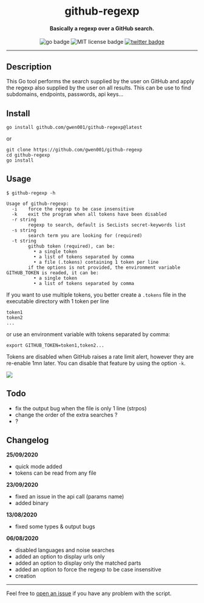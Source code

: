 <h1 align="center">github-regexp</h1>

<h4 align="center">Basically a regexp over a GitHub search.</h4>

<p align="center">
    <img src="https://img.shields.io/badge/go-v1.13-blue" alt="go badge">
    <img src="https://img.shields.io/badge/license-MIT-green" alt="MIT license badge">
    <a href="https://twitter.com/intent/tweet?text=https%3a%2f%2fgithub.com%2fgwen001%2fgithub-regexp%2f" target="_blank"><img src="https://img.shields.io/twitter/url?style=social&url=https%3A%2F%2Fgithub.com%2Fgwen001%2Fgithub-regexp" alt="twitter badge"></a>
</p>

<!-- <p align="center">
    <img src="https://img.shields.io/github/stars/gwen001/github-regexp?style=social" alt="github stars badge">
    <img src="https://img.shields.io/github/watchers/gwen001/github-regexp?style=social" alt="github watchers badge">
    <img src="https://img.shields.io/github/forks/gwen001/github-regexp?style=social" alt="github forks badge">
</p> -->

---

## Description

This Go tool performs the search supplied by the user on GitHub and apply the regexp also supplied by the user on all results.
This can be use to find subdomains, endpoints, passwords, api keys...

## Install

```
go install github.com/gwen001/github-regexp@latest
```

or

```
git clone https://github.com/gwen001/github-regexp
cd github-regexp
go install
```

## Usage

```
$ github-regexp -h

Usage of github-regexp:
  -i	force the regexp to be case insensitive
  -k	exit the program when all tokens have been disabled
  -r string
    	regexp to search, default is SecLists secret-keywords list
  -s string
    	search term you are looking for (required)
  -t string
    	github token (required), can be:
    	  • a single token
    	  • a list of tokens separated by comma
    	  • a file (.tokens) containing 1 token per line
    	if the options is not provided, the environment variable GITHUB_TOKEN is readed, it can be:
    	  • a single token
    	  • a list of tokens separated by comma
```

If you want to use multiple tokens, you better create a `.tokens` file in the executable directory with 1 token per line  
```
token1
token2
...
```
or use an environment variable with tokens separated by comma:  
```
export GITHUB_TOKEN=token1,token2...
```

Tokens are disabled when GitHub raises a rate limit alert, however they are re-enable 1mn later.
You can disable that feature by using the option `-k`.

<img src="https://github.com/gwen001/github-regexp/raw/master/preview.png">

## Todo

- fix the output bug when the file is only 1 line (strpos)
- change the order of the extra searches ?
- ?

## Changelog

**25/09/2020**
- quick mode added
- tokens can be read from any file

**23/09/2020**
- fixed an issue in the api call (params name)
- added binary

**13/08/2020**
- fixed some types & output bugs

**06/08/2020**
- disabled languages and noise searches
- added an option to display urls only
- added an option to display only the matched parts
- added an option to force the regexp to be case insensitive
- creation

---

Feel free to [open an issue](/../../issues/) if you have any problem with the script.  

